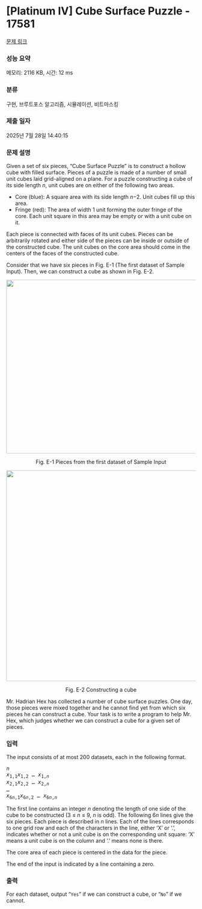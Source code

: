 # [Platinum IV] Cube Surface Puzzle - 17581 

[문제 링크](https://www.acmicpc.net/problem/17581) 

### 성능 요약

메모리: 2116 KB, 시간: 12 ms

### 분류

구현, 브루트포스 알고리즘, 시뮬레이션, 비트마스킹

### 제출 일자

2025년 7월 28일 14:40:15

### 문제 설명

<p>Given a set of six pieces, “Cube Surface Puzzle” is to construct a hollow cube with filled surface. Pieces of a puzzle is made of a number of small unit cubes laid grid-aligned on a plane. For a puzzle constructing a cube of its side length <i>n</i>, unit cubes are on either of the following two areas.</p>

<ul>
	<li>Core (blue): A square area with its side length <i>n</i>−2. Unit cubes fill up this area.</li>
	<li>Fringe (red): The area of width 1 unit forming the outer fringe of the core. Each unit square in this area may be empty or with a unit cube on it.</li>
</ul>

<p>Each piece is connected with faces of its unit cubes. Pieces can be arbitrarily rotated and either side of the pieces can be inside or outside of the constructed cube. The unit cubes on the core area should come in the centers of the faces of the constructed cube.</p>

<p>Consider that we have six pieces in Fig. E-1 (The first dataset of Sample Input). Then, we can construct a cube as shown in Fig. E-2.</p>

<p style="text-align: center;"><img alt="" src="https://upload.acmicpc.net/8c02fa2f-10aa-4a48-ab8e-4d6aa256ffaa/-/preview/" style="width: 853px; height: 461px;"></p>

<p style="text-align: center;">Fig. E-1 Pieces from the first dataset of Sample Input</p>

<p style="text-align: center;"><img alt="" src="https://upload.acmicpc.net/492ee273-2c00-44fb-a63a-6aae2f151d81/-/preview/" style="width: 779px; height: 560px;"></p>

<p style="text-align: center;">Fig. E-2 Constructing a cube</p>

<p>Mr. Hadrian Hex has collected a number of cube surface puzzles. One day, those pieces were mixed together and he cannot find yet from which six pieces he can construct a cube. Your task is to write a program to help Mr. Hex, which judges whether we can construct a cube for a given set of pieces.</p>

### 입력 

 <p>The input consists of at most 200 datasets, each in the following format.</p>

<pre><i>n</i>
<i>x</i><sub>1,1</sub><i>x</i><sub>1,2</sub> … <i>x</i><sub>1,<i>n</i></sub>
<i>x</i><sub>2,1</sub><i>x</i><sub>2,2</sub> … <i>x</i><sub>2,<i>n</i></sub>
…
<i>x</i><sub>6<i>n</i>,1</sub><i>x</i><sub>6<i>n</i>,2</sub> … <i>x</i><sub>6<i>n</i>,<i>n</i></sub></pre>

<p>The first line contains an integer <i>n</i> denoting the length of one side of the cube to be constructed (3 ≤ <i>n</i> ≤ 9, <i>n</i> is odd). The following 6<i>n</i> lines give the six pieces. Each piece is described in <i>n</i> lines. Each of the lines corresponds to one grid row and each of the characters in the line, either ‘X’ or ‘.’, indicates whether or not a unit cube is on the corresponding unit square: ‘X’ means a unit cube is on the column and ‘.’ means none is there.</p>

<p>The core area of each piece is centered in the data for the piece.</p>

<p>The end of the input is indicated by a line containing a zero.</p>

### 출력 

 <p>For each dataset, output “<code>Yes</code>” if we can construct a cube, or “<code>No</code>” if we cannot.</p>

